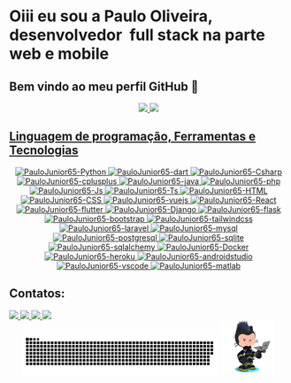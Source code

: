 # Oiii eu sou a Paulo Oliveira, desenvolvedor  full stack na parte web e mobile
## Bem vindo ao meu perfil GitHub 👋
<div align="center">
<a href="https://github.com/PauloJunior65">
<img height="180em" src="https://github-readme-stats.vercel.app/api?username=PauloJunior65&show_icons=true&theme=algolia&include_all_commits=true&count_private=true"/>
<img height="180em" src="https://github-readme-stats.vercel.app/api/top-langs/?username=PauloJunior65&layout=compact&langs_count=7&theme=algolia"/>
</div>

## Linguagem de programação, Ferramentas e Tecnologias
<div align="center">
  <!-- Linguagem de programação -->
  <a href="https://www.python.org" target="_blank">
  <img title="python" alt="PauloJunior65-Python" height="30" width="40" src="https://cdn.jsdelivr.net/gh/devicons/devicon/icons/python/python-original.svg">
  </a>
  <a href="https://dart.dev" target="_blank">
  <img title="dart" alt="PauloJunior65-dart" height="30" width="40" src="https://cdn.jsdelivr.net/gh/devicons/devicon/icons/dart/dart-original.svg">
  </a>
  <a href="https://learn.microsoft.com/pt-br/dotnet/csharp" target="_blank">
  <img title="csharp" alt="PauloJunior65-Csharp" height="30" width="40" src="https://cdn.jsdelivr.net/gh/devicons/devicon/icons/csharp/csharp-original.svg">
  </a>
  <a href="https://pt.wikipedia.org/wiki/C%2B%2B" target="_blank">
  <img title="c++" alt="PauloJunior65-cplusplus" height="30" width="40" src="https://cdn.jsdelivr.net/gh/devicons/devicon/icons/cplusplus/cplusplus-plain.svg">
  </a>
  <a href="https://www.java.com" target="_blank">
  <img title="java" alt="PauloJunior65-java" height="30" width="40" src="https://cdn.jsdelivr.net/gh/devicons/devicon/icons/java/java-original.svg">
  </a>
  <a href="https://www.php.net" target="_blank">
  <img title="php" alt="PauloJunior65-php" height="30" width="40" src="https://cdn.jsdelivr.net/gh/devicons/devicon/icons/php/php-original.svg">
  </a>
  <a href="https://www.javascript.com" target="_blank">
    <img title="javascript" alt="PauloJunior65-Js"  height="30" width="40" src="https://cdn.jsdelivr.net/gh/devicons/devicon/icons/javascript/javascript-plain.svg">
  </a>
  <a href="https://www.typescriptlang.org" target="_blank">
  <img title="typescript" alt="PauloJunior65-Ts" height="30" width="40" src="https://cdn.jsdelivr.net/gh/devicons/devicon/icons/typescript/typescript-plain.svg">
  </a>
  <a href="https://pt.wikipedia.org/wiki/HTML5" target="_blank">
  <img title="html5" alt="PauloJunior65-HTML" height="30" width="40" src="https://cdn.jsdelivr.net/gh/devicons/devicon/icons/html5/html5-original.svg">
  </a>
  <a href="https://pt.wikipedia.org/wiki/CSS3" target="_blank">
  <img title="css3" alt="PauloJunior65-CSS" height="30" width="40" src="https://cdn.jsdelivr.net/gh/devicons/devicon/icons/css3/css3-original.svg">
  </a>
  <!-- Tecnologias -->
  <a href="https://vuejs.org" target="_blank">
  <img title="vue.js" alt="PauloJunior65-vuejs" height="30" width="40" src="https://cdn.jsdelivr.net/gh/devicons/devicon/icons/vuejs/vuejs-original.svg">
  </a>
  <a href="https://pt-br.reactjs.org" target="_blank">
  <img title="react"  alt="PauloJunior65-React" height="30" width="40" src="https://cdn.jsdelivr.net/gh/devicons/devicon/icons/react/react-original.svg">
  </a>
  <a href="https://flutter.dev" target="_blank">
  <img title="flutter" alt="PauloJunior65-flutter" height="30" width="40" src="https://cdn.jsdelivr.net/gh/devicons/devicon/icons/flutter/flutter-original.svg">
  </a>
  <a href="https://www.djangoproject.com" target="_blank">
  <img title="django" alt="PauloJunior65-Django" height="30" width="40" src="https://cdn.jsdelivr.net/gh/devicons/devicon/icons/django/django-plain.svg">
  </a>
  <a href="https://flask.palletsprojects.com" target="_blank">
  <img title="flask" alt="PauloJunior65-flask" height="30" width="40" src="https://cdn.jsdelivr.net/gh/devicons/devicon/icons/flask/flask-original.svg">
  </a>
  <a href="https://getbootstrap.com" target="_blank">
  <img title="bootstrap" alt="PauloJunior65-bootstrap" height="30" width="40" src="https://cdn.jsdelivr.net/gh/devicons/devicon/icons/bootstrap/bootstrap-original.svg">
  </a>
  <a href="https://tailwindcss.com" target="_blank">
  <img title="tailwindcss" alt="PauloJunior65-tailwindcss" height="30" width="40" src="https://cdn.jsdelivr.net/gh/devicons/devicon/icons/tailwindcss/tailwindcss-plain.svg">
  </a>
  <a href="https://laravel.com" target="_blank">
  <img title="Laravel" alt="PauloJunior65-laravel" height="30" width="40" src="https://cdn.jsdelivr.net/gh/devicons/devicon/icons/laravel/laravel-plain.svg">
  </a>
  <a href="https://www.mysql.com" target="_blank">
  <img title="mysql" alt="PauloJunior65-mysql" height="30" width="40" src="https://cdn.jsdelivr.net/gh/devicons/devicon/icons/mysql/mysql-original.svg">
  </a>
  <a href="https://www.postgresql.org" target="_blank">
  <img title="postgresql" alt="PauloJunior65-postgresql" height="30" width="40" src="https://cdn.jsdelivr.net/gh/devicons/devicon/icons/postgresql/postgresql-original.svg">
  </a>
  <a href="https://www.sqlite.org" target="_blank">
  <img title="sqlite" alt="PauloJunior65-sqlite" height="30" width="40" src="https://cdn.jsdelivr.net/gh/devicons/devicon/icons/sqlite/sqlite-original.svg">
  </a>
  <a href="https://www.sqlalchemy.org" target="_blank">
  <img title="sqlalchemy" alt="PauloJunior65-sqlalchemy" height="30" width="40" src="https://cdn.jsdelivr.net/gh/devicons/devicon/icons/sqlalchemy/sqlalchemy-original.svg">
  </a>
  <!-- Ferramentas -->
  <a href="https://www.docker.com" target="_blank">
  <img title="docker" alt="PauloJunior65-Docker" height="30" width="40" src="https://cdn.jsdelivr.net/gh/devicons/devicon/icons/docker/docker-original.svg">
  </a>
  <a href="https://www.heroku.com" target="_blank">
  <img title="heroku" alt="PauloJunior65-heroku" height="30" width="40" src="https://cdn.jsdelivr.net/gh/devicons/devicon/icons/heroku/heroku-original.svg">
  </a>
  <a href="https://developer.android.com" target="_blank">
  <img title="Android Studio" alt="PauloJunior65-androidstudio" height="30" width="40" src="https://cdn.jsdelivr.net/gh/devicons/devicon/icons/androidstudio/androidstudio-original.svg">
  </a>
  <a href="https://code.visualstudio.com" target="_blank">
  <img title="vscode" alt="PauloJunior65-vscode" height="30" width="40" src="https://cdn.jsdelivr.net/gh/devicons/devicon/icons/vscode/vscode-original.svg">
  </a>
  <a href="https://www.mathworks.com" target="_blank">
  <img title="matlab" alt="PauloJunior65-matlab" height="30" width="40" src="https://cdn.jsdelivr.net/gh/devicons/devicon/icons/matlab/matlab-original.svg">
  </a>
</div>

## Contatos:
<div>
  <a href="https://instagram.com/PauloJunior065" target="_blank">
  <img src="https://img.shields.io/badge/-Instagram-%23E4405F?style=for-the-badge&logo=instagram&logoColor=white" target="_blank">
  </a>
 <a href="https://discord.gg/Xr5k2np5" target="_blank">
 <img src="https://img.shields.io/badge/Discord-7289DA?style=for-the-badge&logo=discord&logoColor=white" target="_blank">
 </a>
  <a href = "mailto:paulojunior0605@gmail.com">
  <img src="https://img.shields.io/badge/-Gmail-%23333?style=for-the-badge&logo=gmail&logoColor=white" target="_blank">
  </a>
  <a href="www.linkedin.com/in/paulojunior65" target="_blank">
  <img src="https://img.shields.io/badge/-LinkedIn-%230077B5?style=for-the-badge&logo=linkedin&logoColor=white" target="_blank">
  </a>
</div>
<div align="center">
<img width="70%" title="github contribution grid snake animation" src="https://raw.githubusercontent.com/PauloJunior65/PauloJunior65/output/github-contribution-grid-snake-dark.svg#gh-dark-mode-only">
<img width="20%" title="octocat" src="octocat.png">
</div>
